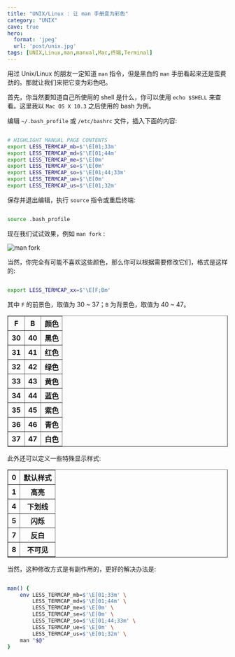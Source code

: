 ```yaml
---
title: "UNIX/Linux : 让 man 手册变为彩色"
category: "UNIX"
cave: true
hero:
  format: 'jpeg'
  url: 'post/unix.jpg'
tags: [UNIX,Linux,man,manual,Mac,终端,Terminal]
---
```

用过 Unix/Linux 的朋友一定知道 `man` 指令，但是黑白的 `man` 手册看起来还是蛮费劲的。那就让我们来把它变为彩色吧。

首先，你当然要知道自己所使用的 shell 是什么，你可以使用 `echo $SHELL` 来查看。这里我以 `Mac OS X 10.3` 之后使用的 bash 为例。

编辑 `~/.bash_profile` 或 `/etc/bashrc` 文件，插入下面的内容:

```sh

# HIGHLIGHT MANUAL PAGE CONTENTS
export LESS_TERMCAP_mb=$'\E[01;33m'
export LESS_TERMCAP_md=$'\E[01;44m'
export LESS_TERMCAP_me=$'\E[0m'
export LESS_TERMCAP_se=$'\E[0m'
export LESS_TERMCAP_so=$'\E[01;44;33m'
export LESS_TERMCAP_ue=$'\E[0m'
export LESS_TERMCAP_us=$'\E[01;32m'

```

保存并退出编辑，执行 `source` 指令或重启终端:

```sh

source .bash_profile

```

现在我们试试效果，例如 `man fork` :

![man fork](/assets/images/posts/content/2013-11-05-12-00-00-UNIX_Man.jpg)


当然，你完全有可能不喜欢这些颜色，那么你可以根据需要修改它们，格式是这样的:

```sh

export LESS_TERMCAP_xx=$'\E[F;Bm'

```

其中 `F` 的前景色，取值为 30 ~ 37；`B` 为背景色，取值为 40 ~ 47。

<table border="1" class="table table-bordered table-striped table-condensed">
<tr><th>F</th><th>B</th><th>颜色</th></tr>
<tr><th>30</th><th>40</th><th>黑色</th></tr>
<tr><th>31</th><th>41</th><th>红色</th></tr>
<tr><th>32</th><th>42</th><th>绿色</th></tr>
<tr><th>33</th><th>43</th><th>黄色</th></tr>
<tr><th>34</th><th>44</th><th>蓝色</th></tr>
<tr><th>35</th><th>45</th><th>紫色</th></tr>
<tr><th>36</th><th>46</th><th>青色</th></tr>
<tr><th>37</th><th>47</th><th>白色</th></tr>
</table>

此外还可以定义一些特殊显示样式:

<table border="1" class="table table-bordered table-striped table-condensed">
<tr><th>0</th><th>默认样式</th></tr>
<tr><th>1</th><th>高亮</th></tr>
<tr><th>4</th><th>下划线</th></tr>
<tr><th>5</th><th>闪烁</th></tr>
<tr><th>7</th><th>反白</th></tr>
<tr><th>8</th><th>不可见</th></tr>
</table>

当然，这种修改方式是有副作用的，更好的解决办法是:

```sh

man() {
	env LESS_TERMCAP_mb=$'\E[01;33m' \
		LESS_TERMCAP_md=$'\E[01;44m' \
		LESS_TERMCAP_me=$'\E[0m' \
		LESS_TERMCAP_se=$'\E[0m' \
		LESS_TERMCAP_so=$'\E[01;44;33m' \
		LESS_TERMCAP_ue=$'\E[0m' \
		LESS_TERMCAP_us=$'\E[01;32m' \
	man "$@"
}

```




